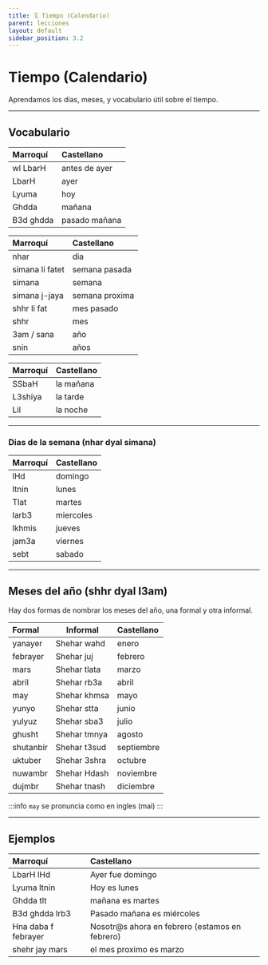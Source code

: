 ```yaml
---
title: 🗓️ Tiempo (Calendario)
parent: lecciones
layout: default
sidebar_position: 3.2
---
```


# Tiempo (Calendario)
Aprendamos los días, meses, y vocabulario útil sobre el tiempo.

---

## Vocabulario

| Marroquí  | Castellano    |
|:----------|:--------------|
| wl LbarH  | antes de ayer |
| LbarH     | ayer          |
| Lyuma     | hoy           |
| Ghdda     | mañana        |
| B3d ghdda | pasado mañana |

| Marroquí        | Castellano     |
|:----------------|:---------------|
| nhar            | dia            |
| simana li fatet | semana pasada  |
| simana          | semana         |
| simana j-jaya   | semana proxima |
| shhr li fat     | mes pasado     |
| shhr            | mes            |
| 3am / sana      | año            |
| snin            | años           |

| Marroquí | Castellano |
|:---------|:-----------|
| SSbaH    | la mañana  |
| L3shiya  | la tarde   |
| Lil      | la noche   |

---

### Dias de la semana (nhar dyal simana)

| Marroquí | Castellano |
|:---------|:-----------|
| lHd      | domingo    |
| ltnin    | lunes      |
| Tlat     | martes     |
| larb3    | miercoles  |
| lkhmis   | jueves     |
| jam3a    | viernes    |
| sebt     | sabado     |

---

## Meses del año (shhr dyal l3am)

Hay dos formas de nombrar los meses del año, una formal y otra informal.

| Formal    | Informal     | Castellano |
|:----------|--------------|:-----------|
| yanayer   | Shehar wahd  | enero      |
| febrayer  | Shehar juj   | febrero    |
| mars      | Shehar tlata | marzo      |
| abril     | Shehar rb3a  | abril      |
| may       | Shehar khmsa | mayo       |
| yunyo     | Shehar stta  | junio      |
| yulyuz    | Shehar sba3  | julio      |
| ghusht    | Shehar tmnya | agosto     |
| shutanbir | Shehar t3sud | septiembre |
| uktuber   | Shehar 3shra | octubre    |
| nuwambr   | Shehar Hdash | noviembre  |
| dujmbr    | Shehar tnash | diciembre  |

:::info
`may` se pronuncia como en ingles (mai)
:::

---

## Ejemplos

| Marroquí            | Castellano                                     |
|:--------------------|:-----------------------------------------------|
| LbarH lHd           | Ayer fue domingo                               |
| Lyuma ltnin         | Hoy es lunes                                   |
| Ghdda tlt           | mañana es martes                               |
| B3d ghdda lrb3      | Pasado mañana es miércoles                     |
| Hna daba f febrayer | Nosotr@s ahora en febrero (estamos en febrero) |
| shehr jay mars      | el mes proximo es marzo                        |
